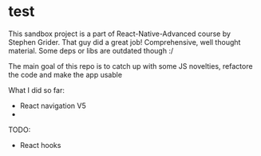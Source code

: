 # test
This sandbox project is a part of React-Native-Advanced course by Stephen Grider. That guy did a great job!
Comprehensive, well thought material. Some deps or libs are outdated though :/


The main goal of this repo is to catch up with some JS novelties, refactore the code and make the app usable

What I did so far:
- React navigation V5
- 

TODO:
- React hooks
